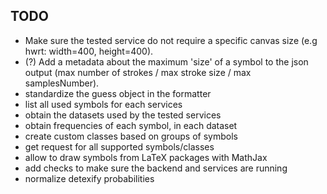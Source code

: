 ## TODO

- Make sure the tested service do not require a specific canvas size (e.g hwrt: width=400, height=400).
- (?) Add a metadata about the maximum 'size' of a symbol to the json output (max number of strokes / max stroke size / max samplesNumber).
- standardize the guess object in the formatter
- list all used symbols for each services
- obtain the datasets used by the tested services
- obtain frequencies of each symbol, in each dataset
- create custom classes based on groups of symbols
- get request for all supported symbols/classes
- allow to draw symbols from LaTeX packages with MathJax
- add checks to make sure the backend and services are running
- normalize detexify probabilities
